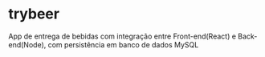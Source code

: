 # trybeer
App de entrega de bebidas com integração entre Front-end(React) e Back-end(Node), com persistência  em banco de dados MySQL
